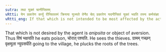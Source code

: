 ```yaml
---
sutra: तथा युक्तं चानीप्सितम्
vRtti: येन प्रकारेण कर्त्तु रीप्सिततमं क्रियया युज्यते तेनैव चेत् प्रकारेण यदनीप्सितं युक्तं भवति तस्य कर्मसंज्ञा विधीयते ॥
vRtti_eng: If that which is not intended to be most affected by the act becomes however similarly connected with the action it also is called _karma_.
---
```

That which is not desired by the agent is _anipsita_ or object of aversion. Thus विषं भक्षयति he eats poison, चोरात् पश्यति. He sees the thieves. ग्रामम् गच्छन् वृक्षमूला न्युपसर्पति going to the village, he plucks the roots of the trees.
